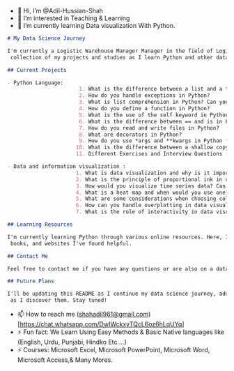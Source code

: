 - 👋 Hi, I’m @Adil-Hussian-Shah
- 👀 I’m interested in Teaching & Learning 
- 🌱 I’m currently learning Data visualization With Python.
```markdown
# My Data Science Journey

I'm currently a Logistic Warehouse Manager Manager in the field of Logistics. This repository is a
 collection of my projects and studies as I learn Python and other data science tools.

## Current Projects

- Python Language:
                       1. What is the difference between a list and a tuple in Python?
                       2. How do you handle exceptions in Python?
                       3. What is list comprehension in Python? Can you provide an example?
                       4. How do you define a function in Python?
                       5. What is the use of the self keyword in Python?
                       6. What is the difference between == and is in Python?
                       7. How do you read and write files in Python?
                       8. What are decorators in Python?
                       9. How do you use *args and **kwargs in Python functions?
                      10. What is the difference between a shallow copy and a deep copy in Python?
                      11. Different Exercises and Interview Questions ( With Explanation )

- Data and information visualization : 
                      1. What is data visualization and why is it important?
                      2. What is the principle of proportional ink in data visualization?
                      3. How would you visualize time series data? Can you provide an example?
                      4. What is a heat map and when would you use one?
                      5. What are some considerations when choosing colors for a data visualization?
                      6. How can you handle overplotting in data visualizations?
                      7. What is the role of interactivity in data visualization?

## Learning Resources

I'm currently learning Python through various online resources. Here, I'll share some useful courses,
 books, and websites I've found helpful.

## Contact Me

Feel free to contact me if you have any questions or are also on a data science journey. Let's learn together!

## Future Plans

I'll be updating this README as I continue my data science journey, adding new projects and resources
 as I discover them. Stay tuned!
```
- 📫 How to reach me (shahadil961@gmail.com)[https://chat.whatsapp.com/DwIWckxyTQcL6oz6hLqUYq]
- ⚡ Fun fact: We Learn Using Easy Methods & Basic Native languages like (English, Urdu, Punjabi, Hindko Etc....)
- ⚡ Courses: Microsoft Excel, Microsoft PowerPoint, Microsoft Word, Microsoft Access,& Many Mores. 
<!---
Adil-Hussian-Shah/Adil-Hussian-Shah is a ✨ special ✨ repository because its `README.md` (this file) appears on your GitHub profile.
You can click the Preview link to take a look at your changes.
--->
